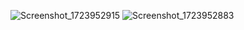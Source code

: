 ![Screenshot_1723952915](https://github.com/user-attachments/assets/2551c819-8b33-4d11-b60c-397938f6d2c8) ![Screenshot_1723952883](https://github.com/user-attachments/assets/94890c43-f5f4-4083-ab86-44ac60c222d0)
